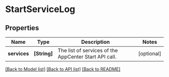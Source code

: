 # StartServiceLog

## Properties
Name | Type | Description | Notes
------------ | ------------- | ------------- | -------------
**services** | **[String]** | The list of services of the AppCenter Start API call. | [optional] 

[[Back to Model list]](../README.md#documentation-for-models) [[Back to API list]](../README.md#documentation-for-api-endpoints) [[Back to README]](../README.md)


